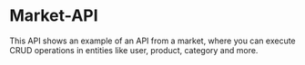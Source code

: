 # Market-API

This API shows an example of an API from a market, where you can execute CRUD operations in entities like user, product, category and more.
